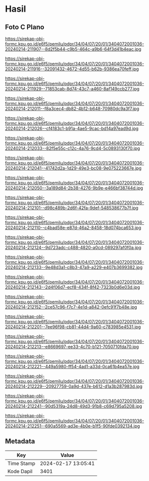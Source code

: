 # Hasil

## Foto C Plano

https://sirekap-obj-formc.kpu.go.id/e6f5/pemilu/pdpr/34/04/07/20/01/3404072001036-20240214-211907--8d2f5b44-c9b5-464c-a9b6-64f3d41b4eac.jpg

https://sirekap-obj-formc.kpu.go.id/e6f5/pemilu/pdpr/34/04/07/20/01/3404072001036-20240214-211916--32091432-4672-4d55-b62b-9386ea70feff.jpg

https://sirekap-obj-formc.kpu.go.id/e6f5/pemilu/pdpr/34/04/07/20/01/3404072001036-20240214-211929--71853cab-8d74-43c7-a460-8af149ccb277.jpg

https://sirekap-obj-formc.kpu.go.id/e6f5/pemilu/pdpr/34/04/07/20/01/3404072001036-20240214-212011--f8a3cec4-db82-4b12-b648-70980dc9a3f7.jpg

https://sirekap-obj-formc.kpu.go.id/e6f5/pemilu/pdpr/34/04/07/20/01/3404072001036-20240214-212026--cf4183c1-b91a-4ae5-9cac-bd14a97ead9d.jpg

https://sirekap-obj-formc.kpu.go.id/e6f5/pemilu/pdpr/34/04/07/20/01/3404072001036-20240214-212033--82f5e55c-c12c-4a76-9cd4-5c0893130f70.jpg

https://sirekap-obj-formc.kpu.go.id/e6f5/pemilu/pdpr/34/04/07/20/01/3404072001036-20240214-212041--41742d2a-1d29-49e3-bc08-9e075223667e.jpg

https://sirekap-obj-formc.kpu.go.id/e6f5/pemilu/pdpr/34/04/07/20/01/3404072001036-20240214-212050--3a189d84-2b38-4276-9b9e-e466bf38744d.jpg

https://sirekap-obj-formc.kpu.go.id/e6f5/pemilu/pdpr/34/04/07/20/01/3404072001036-20240214-212101--d98c489b-2d6f-42fa-9def-548538677b7f.jpg

https://sirekap-obj-formc.kpu.go.id/e6f5/pemilu/pdpr/34/04/07/20/01/3404072001036-20240214-212110--c4bad58e-e87d-46a2-8458-18d074bca653.jpg

https://sirekap-obj-formc.kpu.go.id/e6f5/pemilu/pdpr/34/04/07/20/01/3404072001036-20240214-212124--9d723adc-c488-4820-a0cd-089297af0f0a.jpg

https://sirekap-obj-formc.kpu.go.id/e6f5/pemilu/pdpr/34/04/07/20/01/3404072001036-20240214-212133--9e48d3a1-c8b3-47a9-a229-e407b3699382.jpg

https://sirekap-obj-formc.kpu.go.id/e6f5/pemilu/pdpr/34/04/07/20/01/3404072001036-20240214-212143--2d4f06d7-ecf8-434f-8f42-7323b0d6e03d.jpg

https://sirekap-obj-formc.kpu.go.id/e6f5/pemilu/pdpr/34/04/07/20/01/3404072001036-20240214-212152--2ce57c96-f7c7-4e1d-a842-0efc91f7b48e.jpg

https://sirekap-obj-formc.kpu.go.id/e6f5/pemilu/pdpr/34/04/07/20/01/3404072001036-20240214-212201--7ee96f98-cb81-44d4-9a60-c783985e4531.jpg

https://sirekap-obj-formc.kpu.go.id/e6f5/pemilu/pdpr/34/04/07/20/01/3404072001036-20240214-212213--e8669697-ee33-4c70-b121-7050710fda70.jpg

https://sirekap-obj-formc.kpu.go.id/e6f5/pemilu/pdpr/34/04/07/20/01/3404072001036-20240214-212221--449a5980-ff54-4ad1-a33d-0ca61b4ea57e.jpg

https://sirekap-obj-formc.kpu.go.id/e6f5/pemilu/pdpr/34/04/07/20/01/3404072001036-20240214-212229--20927759-0a9d-437e-b612-d1a3b287983d.jpg

https://sirekap-obj-formc.kpu.go.id/e6f5/pemilu/pdpr/34/04/07/20/01/3404072001036-20240214-212241--90d5319a-24d8-49d3-91b8-c69d795a5208.jpg

https://sirekap-obj-formc.kpu.go.id/e6f5/pemilu/pdpr/34/04/07/20/01/3404072001036-20240214-212251--690a5569-ad3e-4b0e-b1f5-90fde0392134.jpg


## Metadata

| Key        | Value               |
| ---------- | ------------------- |
| Time Stamp | 2024-02-17 13:05:41 |
| Kode Dapil | 3401                |



